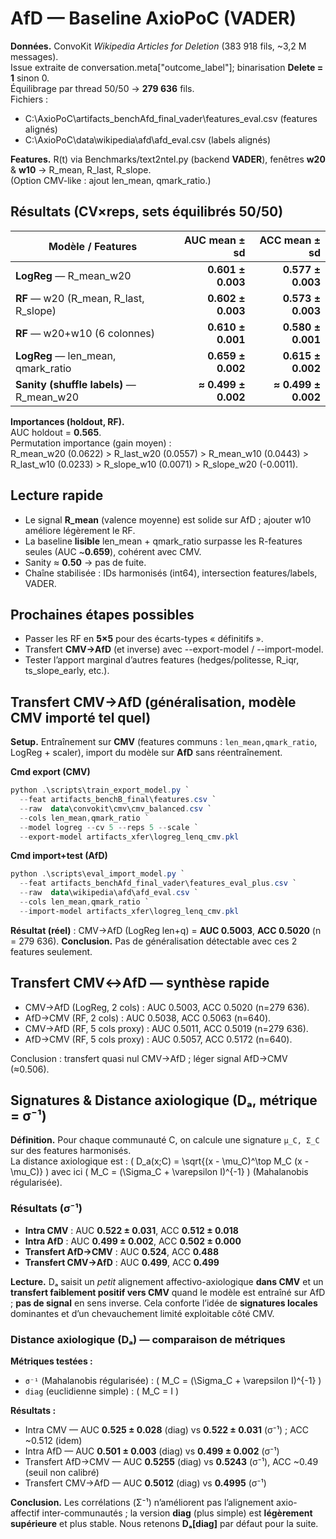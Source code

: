 ﻿# AfD — Baseline AxioPoC (VADER)

**Données.** ConvoKit *Wikipedia Articles for Deletion* (383 918 fils, ~3,2 M messages).  
Issue extraite de conversation.meta["outcome_label"]; binarisation **Delete = 1** sinon 0.  
Équilibrage par thread 50/50 → **279 636** fils.  
Fichiers :
- C:\AxioPoC\artifacts_benchAfd_final_vader\features_eval.csv (features alignés)
- C:\AxioPoC\data\wikipedia\afd\afd_eval.csv (labels alignés)

**Features.** R(t) via Benchmarks/text2ntel.py (backend **VADER**), fenêtres **w20** & **w10** → R_mean, R_last, R_slope.  
(Option CMV-like : ajout len_mean, qmark_ratio.)

## Résultats (CV×reps, sets équilibrés 50/50)
| Modèle / Features                         | AUC mean ± sd       | ACC mean ± sd       |
|-------------------------------------------|--------------------:|--------------------:|
| **LogReg** — R_mean_w20                   | **0.601 ± 0.003**   | **0.577 ± 0.003**   |
| **RF** — w20 (R_mean, R_last, R_slope)    | **0.602 ± 0.003**   | **0.573 ± 0.003**   |
| **RF** — w20+w10 (6 colonnes)             | **0.610 ± 0.001**   | **0.580 ± 0.001**   |
| **LogReg** — len_mean, qmark_ratio        | **0.659 ± 0.002**   | **0.615 ± 0.002**   |
| **Sanity (shuffle labels)** — R_mean_w20  | **≈ 0.499 ± 0.002** | **≈ 0.499 ± 0.002** |

**Importances (holdout, RF).**  
AUC holdout = **0.565**.  
Permutation importance (gain moyen) :  
R_mean_w20 (0.0622) > R_last_w20 (0.0557) > R_mean_w10 (0.0443) > R_last_w10 (0.0233) > R_slope_w10 (0.0071) > R_slope_w20 (-0.0011).

## Lecture rapide
- Le signal **R_mean** (valence moyenne) est solide sur AfD ; ajouter w10 améliore légèrement le RF.  
- La baseline **lisible** len_mean + qmark_ratio surpasse les R-features seules (AUC ~**0.659**), cohérent avec CMV.  
- Sanity ≈ **0.50** → pas de fuite.  
- Chaîne stabilisée : IDs harmonisés (int64), intersection features/labels, VADER.

## Prochaines étapes possibles
- Passer les RF en **5×5** pour des écarts-types « définitifs ».  
- Transfert **CMV→AfD** (et inverse) avec --export-model / --import-model.  
- Tester l’apport marginal d’autres features (hedges/politesse, R_iqr, ts_slope_early, etc.).

## Transfert CMV→AfD (généralisation, modèle CMV importé tel quel)

**Setup.** Entraînement sur **CMV** (features communs : `len_mean,qmark_ratio`, LogReg + scaler), import du modèle sur **AfD** sans réentraînement.

**Cmd export (CMV)**
```powershell
python .\scripts\train_export_model.py `
  --feat artifacts_benchB_final\features.csv `
  --raw  data\convokit\cmv\cmv_balanced.csv `
  --cols len_mean,qmark_ratio `
  --model logreg --cv 5 --reps 5 --scale `
  --export-model artifacts_xfer\logreg_lenq_cmv.pkl
```

**Cmd import+test (AfD)**
```powershell
python .\scripts\eval_import_model.py `
  --feat artifacts_benchAfd_final_vader\features_eval_plus.csv `
  --raw  data\wikipedia\afd\afd_eval.csv `
  --cols len_mean,qmark_ratio `
  --import-model artifacts_xfer\logreg_lenq_cmv.pkl
```

**Résultat (réel)** : CMV→AfD (LogReg len+q) = **AUC 0.5003**, **ACC 0.5020** (n = 279 636).
**Conclusion.** Pas de généralisation détectable avec ces 2 features seulement.

## Transfert CMV↔AfD — synthèse rapide

- CMV→AfD (LogReg, 2 cols) : AUC 0.5003, ACC 0.5020 (n=279 636).
- AfD→CMV (RF, 2 cols) : AUC 0.5038, ACC 0.5063 (n=640).
- CMV→AfD (RF, 5 cols proxy) : AUC 0.5011, ACC 0.5019 (n=279 636).
- AfD→CMV (RF, 5 cols proxy) : AUC 0.5057, ACC 0.5172 (n=640).

Conclusion : transfert quasi nul CMV→AfD ; léger signal AfD→CMV (≈0.506).

## Signatures & Distance axiologique (Dₐ, métrique = σ⁻¹)

**Définition.** Pour chaque communauté C, on calcule une signature `μ_C, Σ_C` sur des features harmonisés.  
La distance axiologique est : \( D_a(x;C) = \sqrt{(x - \mu_C)^\top M_C (x - \mu_C)} \) avec ici \( M_C = (\Sigma_C + \varepsilon I)^{-1} \) (Mahalanobis régularisée).

### Résultats (σ⁻¹)
- **Intra CMV** : AUC **0.522 ± 0.031**, ACC **0.512 ± 0.018**  
- **Intra AfD** : AUC **0.499 ± 0.002**, ACC **0.502 ± 0.000**  
- **Transfert AfD→CMV** : AUC **0.524**, ACC **0.488**  
- **Transfert CMV→AfD** : AUC **0.499**, ACC **0.499**

**Lecture.** Dₐ saisit un *petit* alignement affectivo-axiologique **dans CMV** et un **transfert faiblement positif vers CMV** quand le modèle est entraîné sur AfD ; **pas de signal** en sens inverse. Cela conforte l’idée de **signatures locales** dominantes et d’un chevauchement limité exploitable côté CMV.

### Distance axiologique (Dₐ) — comparaison de métriques

**Métriques testées :**
- `σ⁻¹` (Mahalanobis régularisée) : \( M_C = (\Sigma_C + \varepsilon I)^{-1} \)
- `diag` (euclidienne simple) : \( M_C = I \)

**Résultats :**
- Intra CMV — AUC **0.525 ± 0.028** (diag) vs **0.522 ± 0.031** (σ⁻¹) ; ACC ~0.512 (idem)
- Intra AfD — AUC **0.501 ± 0.003** (diag) vs **0.499 ± 0.002** (σ⁻¹)
- Transfert AfD→CMV — AUC **0.5255** (diag) vs **0.5243** (σ⁻¹), ACC ~0.49 (seuil non calibré)
- Transfert CMV→AfD — AUC **0.5012** (diag) vs **0.4995** (σ⁻¹)

**Conclusion.** Les corrélations (Σ⁻¹) n’améliorent pas l’alignement axio-affectif inter-communautés ; la version **diag** (plus simple) est **légèrement supérieure** et plus stable. Nous retenons **Dₐ[diag]** par défaut pour la suite.
